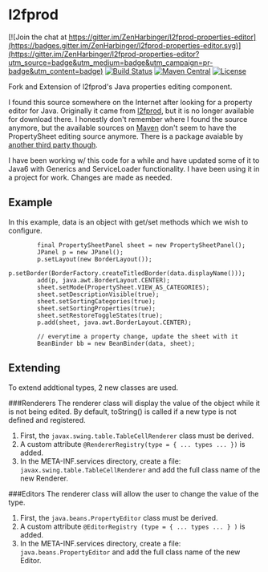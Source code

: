 # l2fprod
[![Join the chat at https://gitter.im/ZenHarbinger/l2fprod-properties-editor](https://badges.gitter.im/ZenHarbinger/l2fprod-properties-editor.svg)](https://gitter.im/ZenHarbinger/l2fprod-properties-editor?utm_source=badge&utm_medium=badge&utm_campaign=pr-badge&utm_content=badge)
[![Build Status](https://travis-ci.org/ZenHarbinger/l2fprod-properties-editor.svg?branch=master)](https://travis-ci.org/ZenHarbinger/l2fprod-properties-editor)
[![Maven Central](https://maven-badges.herokuapp.com/maven-central/org.tros/l2fprod-properties-editor/badge.svg)](https://maven-badges.herokuapp.com/maven-central/org.tros/l2fprod-properties-editor/)
[![License](http://img.shields.io/:license-apache-blue.svg)](http://www.apache.org/licenses/LICENSE-2.0.html)

Fork and Extension of l2fprod's Java properties editing component.

I found this source somewhere on the Internet after looking for a property editor for Java.
Originally it came from [l2fprod](http://www.l2fprod.com/common/), but it is no longer available for download there.
I honestly don't remember where I found the source anymore, but the available sources on [Maven](http://mvnrepository.com/artifact/com.l2fprod.common/l2fprod-common-shared/6.9.1) don't seem to have the PropertySheet editing source anymore.  There is a package avaiable by [another third party though](http://mvnrepository.com/artifact/org.nuiton.thirdparty/l2fprod-common/0.1).

I have been working w/ this code for a while and have updated some of it to Java6 with Generics and ServiceLoader functionality.  I have been using it in a project for work.  Changes are made as needed.

## Example
In this example, data is an object with get/set methods which we wish to configure.

            final PropertySheetPanel sheet = new PropertySheetPanel();
            JPanel p = new JPanel();
            p.setLayout(new BorderLayout());
            p.setBorder(BorderFactory.createTitledBorder(data.displayName()));
            add(p, java.awt.BorderLayout.CENTER);
            sheet.setMode(PropertySheet.VIEW_AS_CATEGORIES);
            sheet.setDescriptionVisible(true);
            sheet.setSortingCategories(true);
            sheet.setSortingProperties(true);
            sheet.setRestoreToggleStates(true);
            p.add(sheet, java.awt.BorderLayout.CENTER);

            // everytime a property change, update the sheet with it
            BeanBinder bb = new BeanBinder(data, sheet);

## Extending
To extend addtional types, 2 new classes are used.

###Renderers
The renderer class will display the value of the object while it is not being edited.  By default, toString() is called if a new type is not defined and registered.
 1. First, the `javax.swing.table.TableCellRenderer` class must be derived.
 2. A custom attribute `@RendererRegistry(type = { ... types ... })` is added.
 3. In the META-INF.services directory, create a file: `javax.swing.table.TableCellRenderer` and add the full class name of the new Renderer.

###Editors
The renderer class will allow the user to change the value of the type.
 1. First, the `java.beans.PropertyEditor` class must be derived.
 2. A custom attribute `@EditorRegistry (type = { ... types ... } )` is added.
 3. In the META-INF.services directory, create a file: `java.beans.PropertyEditor` and add the full class name of the new Editor.
